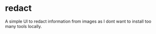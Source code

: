 # redact
A simple UI to redact information from images as I dont want to install too many tools locally.